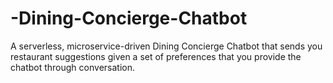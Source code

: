 # -Dining-Concierge-Chatbot
A serverless, microservice-driven Dining Concierge Chatbot that sends you restaurant suggestions given a set of preferences that you provide the chatbot through conversation.
